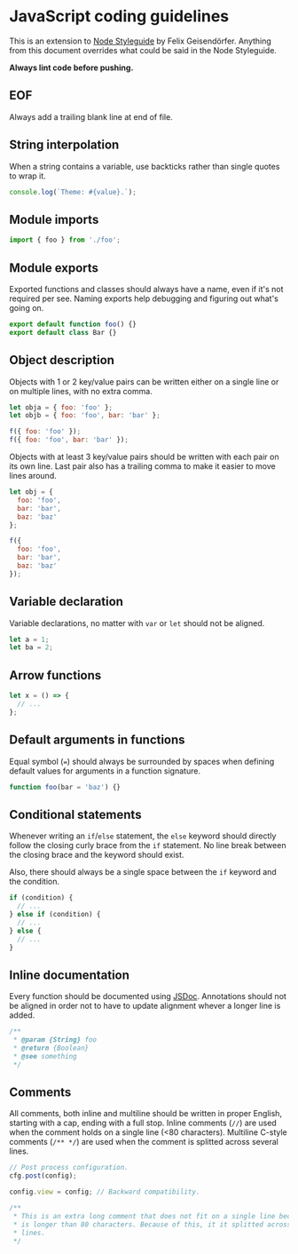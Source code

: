 # JavaScript coding guidelines

This is an extension to [Node Styleguide](https://github.com/felixge/node-style-guide) by Felix Geisendörfer. Anything from this document overrides what could be said in the Node Styleguide.

**Always lint code before pushing.**

## EOF

Always add a trailing blank line at end of file.

## String interpolation

When a string contains a variable, use backticks rather than single quotes to wrap it.

```js
console.log(`Theme: #{value}.`);
```

## Module imports

```js
import { foo } from './foo';
```

## Module exports

Exported functions and classes should always have a name, even if it's not required per see. Naming exports help debugging and figuring out what's going on.

```js
export default function foo() {}
export default class Bar {}
```

## Object description

Objects with 1 or 2 key/value pairs can be written either on a single line or on multiple lines, with no extra comma.

```js
let obja = { foo: 'foo' };
let objb = { foo: 'foo', bar: 'bar' };

f({ foo: 'foo' });
f({ foo: 'foo', bar: 'bar' });
```

Objects with at least 3 key/value pairs should be written with each pair on its own line. Last pair also has a trailing comma to make it easier to move lines around.

```js
let obj = {
  foo: 'foo',
  bar: 'bar',
  baz: 'baz'
};

f({
  foo: 'foo',
  bar: 'bar',
  baz: 'baz'
});
```

## Variable declaration

Variable declarations, no matter with `var` or `let` should not be aligned.

```js
let a = 1;
let ba = 2;
```

## Arrow functions

```js
let x = () => {
  // ...
};
```

## Default arguments in functions

Equal symbol (`=`) should always be surrounded by spaces when defining default values for arguments in a function signature.

```js
function foo(bar = 'baz') {}
```

## Conditional statements

Whenever writing an `if`/`else` statement, the `else` keyword should directly follow the closing curly brace from the `if` statement. No line break between the closing brace and the keyword should exist. 

Also, there should always be a single space between the `if` keyword and the condition.

```js
if (condition) {
  // ...
} else if (condition) {
  // ...
} else {
  // ...
}
```

## Inline documentation

Every function should be documented using [JSDoc](). Annotations should not be aligned in order not to have to update alignment whever a longer line is added.

```js
/**
 * @param {String} foo
 * @return {Boolean}
 * @see something
 */
```

## Comments

All comments, both inline and multiline should be written in proper English, starting with a cap, ending with a full stop. Inline comments (`//`) are used when the comment holds on a single line (<80 characters). Multiline C-style comments (`/** */`) are used when the comment is splitted across several lines.

```js
// Post process configuration.
cfg.post(config);

config.view = config; // Backward compatibility.

/**
 * This is an extra long comment that does not fit on a single line because it 
 * is longer than 80 characters. Because of this, it it splitted across several
 * lines.
 */
```
